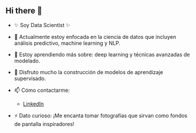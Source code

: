 ## Hi there 👋

<!--
**wh1tneyr/wh1tneyr** is a ✨ _special_ ✨ repository because its `README.md` (this file) appears on your GitHub profile.

-->
- ✨ Soy Data Scientist ✨
- 🔭 Actualmente estoy enfocada en la ciencia de datos que incluyen análisis predictivo, machine learning y NLP.
- 🌱 Estoy aprendiendo más sobre: deep learning y técnicas avanzadas de modelado.
- 👯 Disfruto mucho la construcción de modelos de aprendizaje supervisado.
 
- 📫 Cómo contactarme:
  *  [LinkedIn](https://www.linkedin.com/in/whitney-rios-p/)
    
- ⚡ Dato curioso: ¡Me encanta tomar fotografías que sirvan como fondos de pantalla inspiradores!
